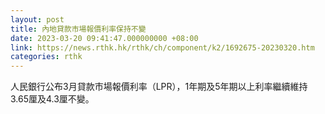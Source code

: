 ```yaml
---
layout: post
title: 內地貸款市場報價利率保持不變
date: 2023-03-20 09:41:47.000000000 +08:00
link: https://news.rthk.hk/rthk/ch/component/k2/1692675-20230320.htm
categories: rthk
---
```


人民銀行公布3月貸款市場報價利率（LPR），1年期及5年期以上利率繼續維持3.65厘及4.3厘不變。
